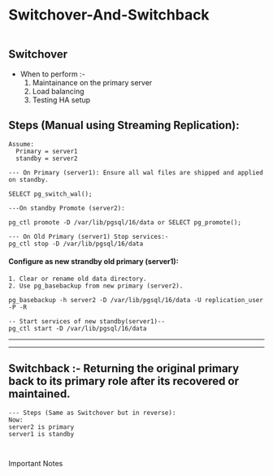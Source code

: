 # Switchover-And-Switchback
```

```

## Switchover

- When to perform :-
    1. Maintainance on the primary server
    2. Load balancing
    3. Testing HA setup

## Steps (Manual using Streaming Replication): 
```
Assume:
  Primary = server1
  standby = server2

--- On Primary (server1): Ensure all wal files are shipped and applied on standby.

SELECT pg_switch_wal();

---On standby Promote (server2):

pg_ctl promote -D /var/lib/pgsql/16/data or SELECT pg_promote();

--- On Old Primary (server1) Stop services:-
pg_ctl stop -D /var/lib/pgsql/16/data

```
#### Configure as new strandby old primary (server1):
```
1. Clear or rename old data directory.
2. Use pg_basebackup from new primary (server2).

pg_basebackup -h server2 -D /var/lib/pgsql/16/data -U replication_user -P -R

-- Start services of new standby(server1)--
pg_ctl start -D /var/lib/pgsql/16/data
```
---
---

## Switchback :- Returning the original primary back to its primary role after its recovered or maintained.
```
--- Steps (Same as Switchover but in reverse):
Now:
server2 is primary
server1 is standby



```

Important Notes





